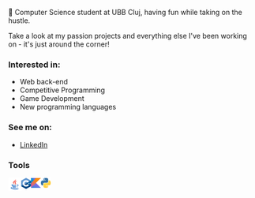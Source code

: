 🦆 Computer Science student at UBB Cluj, having fun while taking on the hustle.

Take a look at my passion projects and everything else I've been working on - it's just around the corner!


### Interested in:
* Web back-end
* Competitive Programming
* Game Development
* New programming languages

### See me on:
* [LinkedIn](https://www.linkedin.com/in/daniel-toda%C8%99c%C4%83-6661621ba/)

### Tools
<img align="left" alt="Java" width="26px" src="https://github.com/917-Todasca-Daniel/917-Todasca-Daniel/blob/main/images/javapng.png"/>
<img align="left" alt="C++" width="20px" src="https://github.com/917-Todasca-Daniel/917-Todasca-Daniel/blob/main/images/c%2B%2B.png"/>
<img align="left" alt="Python" width="20px" src="https://github.com/917-Todasca-Daniel/917-Todasca-Daniel/blob/main/images/kotlin.png"/>
<img align="left" alt="Kotlin" width="20px" src="https://github.com/917-Todasca-Daniel/917-Todasca-Daniel/blob/main/images/python.png"/>
